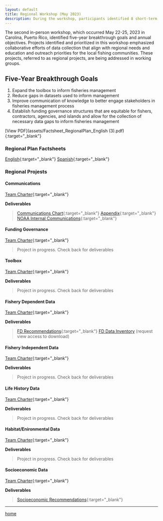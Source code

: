 ```yaml
---
layout: default
title: Regional Workshop (May 2023)
description: During the workshop, participants identified 8 short-term, actionable projects nested under 4 five-year breakthrough goals.
---
```


The second in-person workshop, which occurred May 22-25, 2023 in Carolina, Puerto Rico, identified five-year breakthrough goals and annual objectives. Projects identified and prioritized in this workshop emphasized collaborative efforts of data collection that align with regional needs and education and outreach priorities for the local fishing communities. These projects, referred to as regional projects, are being addressed in working groups.

## Five-Year Breakthrough Goals

1. Expand the toolbox to inform fisheries management
2. Reduce gaps in datasets used to inform management
3. Improve communication of knowledge to better engage stakeholders in fisheries management process
4. Establish funding governance structures that are equitable for fishers, contractors, agencies, and islands and allow for the collection of necessary data gaps to inform fisheries management

[View PDF](assets/Factsheet_RegionalPlan_English (3).pdf){:target="_blank"}

### Regional Plan Factsheets

[English](assets/Factsheet_RegionalPlan_English.pdf){:target="_blank"}      [Spanish](assets/Factsheet_RegionalPlan_Spanish.pdf){:target="_blank"} 

### Regional Projests

#### Communications

[Team Charter](assets/TC_Communications.pdf){:target="_blank"} 

**Deliverables**

> [Communications Chart](assets/Caribbean_Communications_Chart_2024.pdf){:target="_blank"} 
> [Appendix](assets/CSP_CommunicationsAppendix_2024.pdf){:target="_blank"} 
> [NOAA Internal Communications](assets/CSP_CommunicationsNOAAInternal.pdf_2024){:target="_blank"} 

#### Funding Governance

[Team Charter](assets/TC_FundingGovernance.pdf){:target="_blank"} 

> Project in progress. Check back for deliverables

#### Toolbox

[Team Charter](assets/TC_Toolbox.pdf){:target="_blank"} 

**Deliverables**

> Project in progress. Check back for deliverables

#### Fishery Dependent Data

[Team Charter](assets/TC_FD.pdf){:target="_blank"} 

**Deliverables**

> [FD Recommendations](assets/CSP_FD_Recommendations_2025.pdf){:target="_blank"} 
> [FD Data Inventory](https://docs.google.com/spreadsheets/d/1ZwjcioiZiMqN0lFWoqVVwzZWmNhbQlJ1WWbwds-e5f8/edit?gid=94681785#gid=94681785) (request view access to download)

#### Fishery Independent Data

[Team Charter](assets/TC_FI.pdf){:target="_blank"} 

**Deliverables**

> Project in progress. Check back for deliverables

#### Life History Data

[Team Charter](assets/TC_LifeHistory.pdf){:target="_blank"} 

**Deliverables**

> Project in progress. Check back for deliverables

#### Habitat/Enironmental Data

[Team Charter](assets/TC_HabitatEnvironmental.pdf){:target="_blank"} 

**Deliverables**

> Project in progress. Check back for deliverables

#### Socioeconomic Data

[Team Charter](assets/TC_Socioeconomic.pdf){:target="_blank"} 

**Deliverables**

> [Socioeconomic Recommendations](assets/CSP_Socioeconomic_Recommendations_2024.pdf){:target="_blank"} 

* * *

[home](./)
